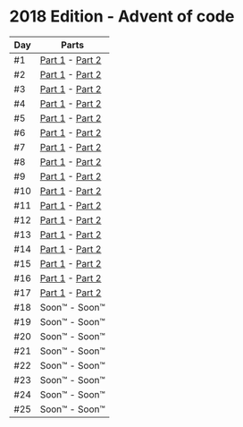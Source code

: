 # 2018 Edition - Advent of code

Day | Parts
--- | -------------------------------------------------------------------
#1  | [Part 1](day-01/part-1/index.js) - [Part 2](day-01/part-2/index.js)
#2  | [Part 1](day-02/part-1/index.js) - [Part 2](day-02/part-2/index.js)
#3  | [Part 1](day-03/part-1/index.js) - [Part 2](day-03/part-2/index.js)
#4  | [Part 1](day-04/part-1/index.js) - [Part 2](day-04/part-2/index.js)
#5  | [Part 1](day-05/part-1/index.js) - [Part 2](day-05/part-2/index.js)
#6  | [Part 1](day-06/part-1/index.js) - [Part 2](day-06/part-2/index.js)
#7  | [Part 1](day-07/part-1/index.js) - [Part 2](day-07/part-2/index.js)
#8  | [Part 1](day-08/part-1/index.js) - [Part 2](day-08/part-2/index.js)
#9  | [Part 1](day-09/part-1/index.js) - [Part 2](day-09/part-2/index.js)
#10 | [Part 1](day-10/part-1/index.js) - [Part 2](day-10/part-2/index.js)
#11 | [Part 1](day-11/part-1/index.js) - [Part 2](day-11/part-2/index.js)
#12 | [Part 1](day-12/part-1/index.js) - [Part 2](day-12/part-2/index.js)
#13 | [Part 1](day-13/part-1/index.js) - [Part 2](day-13/part-2/index.js)
#14 | [Part 1](day-14/part-1/index.js) - [Part 2](day-14/part-2/index.js)
#15 | [Part 1](day-15/part-1/index.js) - [Part 2](day-15/part-2/index.js)
#16 | [Part 1](day-16/part-1/index.js) - [Part 2](day-16/part-2/index.js)
#17 | [Part 1](day-17/part-1/index.js) - [Part 2](day-17/part-2/index.js)
#18 | Soon™                            - Soon™
#19 | Soon™                            - Soon™
#20 | Soon™                            - Soon™
#21 | Soon™                            - Soon™
#22 | Soon™                            - Soon™
#23 | Soon™                            - Soon™
#24 | Soon™                            - Soon™
#25 | Soon™                            - Soon™